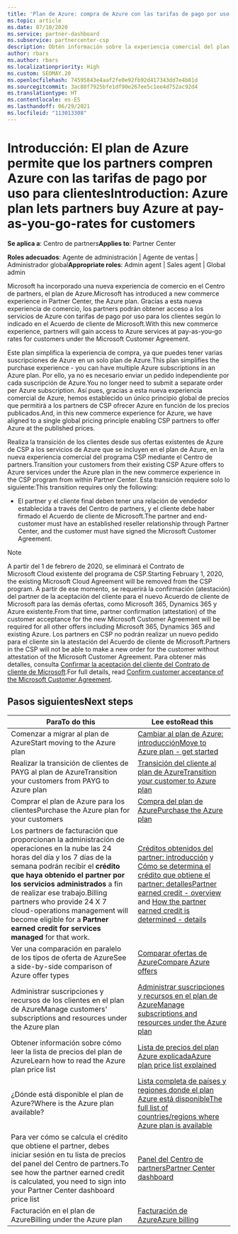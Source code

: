 ```yaml
---
title: 'Plan de Azure: compra de Azure con las tarifas de pago por uso'
ms.topic: article
ms.date: 07/10/2020
ms.service: partner-dashboard
ms.subservice: partnercenter-csp
description: Obtén información sobre la experiencia comercial del plan de Azure para comprar servicios de Azure en función de las tarifas de pago por uso de los clientes. Obtén también información sobre los nuevos requisitos de seguridad.
author: rbars
ms.author: rbars
ms.localizationpriority: High
ms.custom: SEOMAY.20
ms.openlocfilehash: 74595843e4aaf2fe0e92fb92d417343dd7e4b81d
ms.sourcegitcommit: 3ac88f7925bfe1df90e267ee5c1ee4d752ac92d4
ms.translationtype: HT
ms.contentlocale: es-ES
ms.lasthandoff: 06/29/2021
ms.locfileid: "113013308"
---
```

# <a name="introduction-azure-plan-lets-partners-buy-azure-at-pay-as-you-go-rates-for-customers"></a><span data-ttu-id="238f9-104">Introducción: El plan de Azure permite que los partners compren Azure con las tarifas de pago por uso para clientes</span><span class="sxs-lookup"><span data-stu-id="238f9-104">Introduction: Azure plan lets partners buy Azure at pay-as-you-go-rates for customers</span></span>

<span data-ttu-id="238f9-105">**Se aplica a**: Centro de partners</span><span class="sxs-lookup"><span data-stu-id="238f9-105">**Applies to**: Partner Center</span></span>

<span data-ttu-id="238f9-106">**Roles adecuados**: Agente de administración | Agente de ventas | Administrador global</span><span class="sxs-lookup"><span data-stu-id="238f9-106">**Appropriate roles**: Admin agent | Sales agent | Global admin</span></span>

<span data-ttu-id="238f9-107">Microsoft ha incorporado una nueva experiencia de comercio en el Centro de partners, el plan de Azure.</span><span class="sxs-lookup"><span data-stu-id="238f9-107">Microsoft has introduced a new commerce experience in Partner Center, the Azure plan.</span></span>  <span data-ttu-id="238f9-108">Gracias a esta nueva experiencia de comercio, los partners podrán obtener acceso a los servicios de Azure con tarifas de pago por uso para los clientes según lo indicado en el Acuerdo de cliente de Microsoft.</span><span class="sxs-lookup"><span data-stu-id="238f9-108">With this new commerce experience, partners will gain access to Azure services at pay-as-you-go rates for customers under the Microsoft Customer Agreement.</span></span>

<span data-ttu-id="238f9-109">Este plan simplifica la experiencia de compra, ya que puedes tener varias suscripciones de Azure en un solo plan de Azure.</span><span class="sxs-lookup"><span data-stu-id="238f9-109">This plan simplifies the purchase experience - you can have multiple Azure subscriptions in an Azure plan.</span></span> <span data-ttu-id="238f9-110">Por ello, ya no es necesario enviar un pedido independiente por cada suscripción de Azure.</span><span class="sxs-lookup"><span data-stu-id="238f9-110">You no longer need to submit a separate order per Azure subscription.</span></span> <span data-ttu-id="238f9-111">Así pues, gracias a esta nueva experiencia comercial de Azure, hemos establecido un único principio global de precios que permitirá a los partners de CSP ofrecer Azure en función de los precios publicados.</span><span class="sxs-lookup"><span data-stu-id="238f9-111">And, in this new commerce experience for Azure, we have aligned to a single global pricing principle enabling CSP partners to offer Azure at the published prices.</span></span>

<span data-ttu-id="238f9-112">Realiza la transición de los clientes desde sus ofertas existentes de Azure de CSP a los servicios de Azure que se incluyen en el plan de Azure, en la nueva experiencia comercial del programa CSP mediante el Centro de partners.</span><span class="sxs-lookup"><span data-stu-id="238f9-112">Transition your customers from their existing CSP Azure offers to Azure services under the Azure plan in the new commerce experience in the CSP program from within Partner Center.</span></span> <span data-ttu-id="238f9-113">Esta transición requiere solo lo siguiente:</span><span class="sxs-lookup"><span data-stu-id="238f9-113">This transition requires only the following:</span></span>

- <span data-ttu-id="238f9-114">El partner y el cliente final deben tener una relación de vendedor establecida a través del Centro de partners, y el cliente debe haber firmado el Acuerdo de cliente de Microsoft.</span><span class="sxs-lookup"><span data-stu-id="238f9-114">The partner and end-customer must have an established reseller relationship through Partner Center, and the customer must have signed the Microsoft Customer Agreement.</span></span>

>[!Note]
><span data-ttu-id="238f9-115">A partir del 1 de febrero de 2020, se eliminará el Contrato de Microsoft Cloud existente del programa de CSP.</span><span class="sxs-lookup"><span data-stu-id="238f9-115">Starting February 1, 2020, the existing Microsoft Cloud Agreement will be removed from the CSP program.</span></span> <span data-ttu-id="238f9-116">A partir de ese momento, se requerirá la confirmación (atestación) del partner de la aceptación del cliente para el nuevo Acuerdo de cliente de Microsoft para las demás ofertas, como Microsoft 365, Dynamics 365 y Azure existente.</span><span class="sxs-lookup"><span data-stu-id="238f9-116">From that time, partner confirmation (attestation) of the customer acceptance for the new Microsoft Customer Agreement will be required for all other offers including Microsoft 365, Dynamics 365 and existing Azure.</span></span> <span data-ttu-id="238f9-117">Los partners en CSP no podrán realizar un nuevo pedido para el cliente sin la atestación del Acuerdo de cliente de Microsoft.</span><span class="sxs-lookup"><span data-stu-id="238f9-117">Partners in the CSP will not be able to make a new order for the customer without attestation of the Microsoft Customer Agreement.</span></span> <span data-ttu-id="238f9-118">Para obtener más detalles, consulta [Confirmar la aceptación del cliente del Contrato de cliente de Microsoft](confirm-customer-agreement.md).</span><span class="sxs-lookup"><span data-stu-id="238f9-118">For full details, read [Confirm customer acceptance of the Microsoft Customer Agreement](confirm-customer-agreement.md).</span></span>


## <a name="next-steps"></a><span data-ttu-id="238f9-119">Pasos siguientes</span><span class="sxs-lookup"><span data-stu-id="238f9-119">Next steps</span></span>

|<span data-ttu-id="238f9-120">**Para**</span><span class="sxs-lookup"><span data-stu-id="238f9-120">**To do this**</span></span>   |<span data-ttu-id="238f9-121">**Lee esto**</span><span class="sxs-lookup"><span data-stu-id="238f9-121">**Read this**</span></span>   |
|------------------|---------------------|
|<span data-ttu-id="238f9-122">Comenzar a migrar al plan de Azure</span><span class="sxs-lookup"><span data-stu-id="238f9-122">Start moving to the Azure plan</span></span>|[<span data-ttu-id="238f9-123">Cambiar al plan de Azure: introducción</span><span class="sxs-lookup"><span data-stu-id="238f9-123">Move to Azure plan - get started</span></span>](azure-plan-get-started.md)
|<span data-ttu-id="238f9-124">Realizar la transición de clientes de PAYG al plan de Azure</span><span class="sxs-lookup"><span data-stu-id="238f9-124">Transition your customers from PAYG to Azure plan</span></span>|[<span data-ttu-id="238f9-125">Transición del cliente al plan de Azure</span><span class="sxs-lookup"><span data-stu-id="238f9-125">Transition your customer to Azure plan</span></span>](azure-plan-transition.md)|
|<span data-ttu-id="238f9-126">Comprar el plan de Azure para los clientes</span><span class="sxs-lookup"><span data-stu-id="238f9-126">Purchase the Azure plan for your customers</span></span>|[<span data-ttu-id="238f9-127">Compra del plan de Azure</span><span class="sxs-lookup"><span data-stu-id="238f9-127">Purchase the Azure plan</span></span>](purchase-azure-plan.md)|
|<span data-ttu-id="238f9-128">Los partners de facturación que proporcionan la administración de operaciones en la nube las 24 horas del día y los 7 días de la semana podrán recibir el **crédito que haya obtenido el partner por los servicios administrados** a fin de realizar ese trabajo.</span><span class="sxs-lookup"><span data-stu-id="238f9-128">Billing partners who provide 24 X 7 cloud-operations management will become eligible for a **Partner earned credit for services managed** for that work.</span></span>|<span data-ttu-id="238f9-129">[Créditos obtenidos del partner: introducción](partner-earned-credit.md) y [Cómo se determina el crédito que obtiene el partner: detalles](partner-earned-credit-explanation.md)</span><span class="sxs-lookup"><span data-stu-id="238f9-129">[Partner earned credit - overview](partner-earned-credit.md) and [How the partner earned credit is determined - details](partner-earned-credit-explanation.md)</span></span>|
|<span data-ttu-id="238f9-130">Ver una comparación en paralelo de los tipos de oferta de Azure</span><span class="sxs-lookup"><span data-stu-id="238f9-130">See a side-by-side comparison of Azure offer types</span></span>|[<span data-ttu-id="238f9-131">Comparar ofertas de Azure</span><span class="sxs-lookup"><span data-stu-id="238f9-131">Compare Azure offers</span></span>](compare-azure-offers.md)|
|<span data-ttu-id="238f9-132">Administrar suscripciones y recursos de los clientes en el plan de Azure</span><span class="sxs-lookup"><span data-stu-id="238f9-132">Manage customers' subscriptions and resources under the Azure plan</span></span>|[<span data-ttu-id="238f9-133">Administrar suscripciones y recursos en el plan de Azure</span><span class="sxs-lookup"><span data-stu-id="238f9-133">Manage subscriptions and resources under the Azure plan</span></span>](azure-plan-manage.md)|
|<span data-ttu-id="238f9-134">Obtener información sobre cómo leer la lista de precios del plan de Azure</span><span class="sxs-lookup"><span data-stu-id="238f9-134">Learn how to read the Azure plan price list</span></span>   |[<span data-ttu-id="238f9-135">Lista de precios del plan Azure explicada</span><span class="sxs-lookup"><span data-stu-id="238f9-135">Azure plan price list explained</span></span>](azure-plan-price-list.md)|
|<span data-ttu-id="238f9-136">¿Dónde está disponible el plan de Azure?</span><span class="sxs-lookup"><span data-stu-id="238f9-136">Where is the Azure plan available?</span></span>|[<span data-ttu-id="238f9-137">Lista completa de países y regiones donde el plan Azure está disponible</span><span class="sxs-lookup"><span data-stu-id="238f9-137">The full list of countries/regions where Azure plan is available</span></span>](https://query.prod.cms.rt.microsoft.com/cms/api/am/binary/RE3QN0x)
|<span data-ttu-id="238f9-138">Para ver cómo se calcula el crédito que obtiene el partner, debes iniciar sesión en tu lista de precios del panel del Centro de partners.</span><span class="sxs-lookup"><span data-stu-id="238f9-138">To see how the partner earned credit is calculated, you need to sign into your Partner Center dashboard price list</span></span>|[<span data-ttu-id="238f9-139">Panel del Centro de partners</span><span class="sxs-lookup"><span data-stu-id="238f9-139">Partner Center dashboard</span></span>](https://partner.microsoft.com/dashboard/home)|
|<span data-ttu-id="238f9-140">Facturación en el plan de Azure</span><span class="sxs-lookup"><span data-stu-id="238f9-140">Billing under the Azure plan</span></span>|[<span data-ttu-id="238f9-141">Facturación de Azure</span><span class="sxs-lookup"><span data-stu-id="238f9-141">Azure billing</span></span>](azure-plan-billing.md)|
